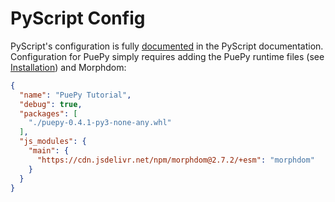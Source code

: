 # PyScript Config

PyScript's configuration is fully [documented](https://docs.pyscript.net/2024.8.2/user-guide/configuration/) in the PyScript documentation. Configuration for PuePy simply requires adding the PuePy runtime files (see [Installation](../installation.md)) and Morphdom:

```JSON
{
  "name": "PuePy Tutorial",
  "debug": true,
  "packages": [
    "./puepy-0.4.1-py3-none-any.whl"
  ],
  "js_modules": {
    "main": {
      "https://cdn.jsdelivr.net/npm/morphdom@2.7.2/+esm": "morphdom"
    }
  }
}
```